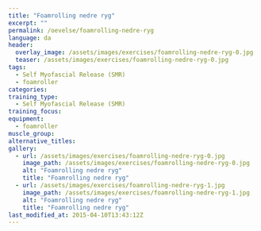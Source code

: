 ```yaml
---
title: "Foamrolling nedre ryg"
excerpt: ""
permalink: /oevelse/foamrolling-nedre-ryg
language: da
header:
  overlay_image: /assets/images/exercises/foamrolling-nedre-ryg-0.jpg
  teaser: /assets/images/exercises/foamrolling-nedre-ryg-0.jpg
tags:
  - Self Myofascial Release (SMR)
  - foamroller
categories:
training_type: 
  - Self Myofascial Release (SMR)
training_focus: 
equipment:
  - foamroller
muscle_group:
alternative_titles:
gallery:
  - url: /assets/images/exercises/foamrolling-nedre-ryg-0.jpg
    image_path: /assets/images/exercises/foamrolling-nedre-ryg-0.jpg
    alt: "Foamrolling nedre ryg"
    title: "Foamrolling nedre ryg"
  - url: /assets/images/exercises/foamrolling-nedre-ryg-1.jpg
    image_path: /assets/images/exercises/foamrolling-nedre-ryg-1.jpg
    alt: "Foamrolling nedre ryg"
    title: "Foamrolling nedre ryg"
last_modified_at: 2015-04-10T13:43:12Z
---
```



